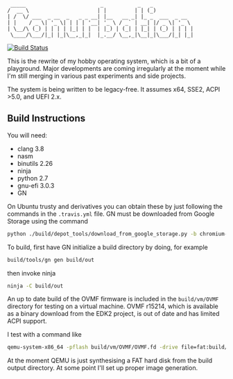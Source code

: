      _____                        _           _   _             
    /  __ \                      | |         | | (_)            
    | /  \/ ___  _ __  _   _ _ __| |__   __ _| |_ _  ___  _ __  
    | |    / _ \| '_ \| | | | '__| '_ \ / _` | __| |/ _ \| '_ \
    | \__/\ (_) | | | | |_| | |  | |_) | (_| | |_| | (_) | | | |
     \____/\___/|_| |_|\__,_|_|  |_.__/ \__,_|\__|_|\___/|_| |_|




[![Build Status](https://travis-ci.org/twrl/conurbation.svg?branch=taketwo)](https://travis-ci.org/twrl/conurbation)

This is the rewrite of my hobby operating system, which is a bit of a playground. Major developments are coming irregularly at the moment while I'm still merging in various past experiments and side projects.

The system is being written to be legacy-free. It assumes x64, SSE2, ACPI >5.0, and UEFI 2.x.

## Build Instructions

You will need:

* clang 3.8
* nasm
* binutils 2.26
* ninja
* python 2.7
* gnu-efi 3.0.3
* GN

On Ubuntu trusty and derivatives you can obtain these by just following the commands in the `.travis.yml` file. GN must be downloaded from Google Storage using the command

```bash
python ./build/depot_tools/download_from_google_storage.py -b chromium-gn -s ./build/tools/gn.sha1
```

To build, first have GN initialize a build directory by doing, for example
```bash
build/tools/gn gen build/out
```
then invoke ninja
```bash
ninja -C build/out
```

An up to date build of the OVMF firmware is included in the `build/vm/OVMF` directory for testing on a virtual machine. OVMF r15214, which is available as a binary download from the EDK2 project, is out of date and has limited ACPI support.

I test with a command like
```bash
qemu-system-x86_64 -pflash build/vm/OVMF/OVMF.fd -drive file=fat:build/out,if=ide
```

At the moment QEMU is just synthesising a FAT hard disk from the build output directory. At some point I'll set up proper image generation.
